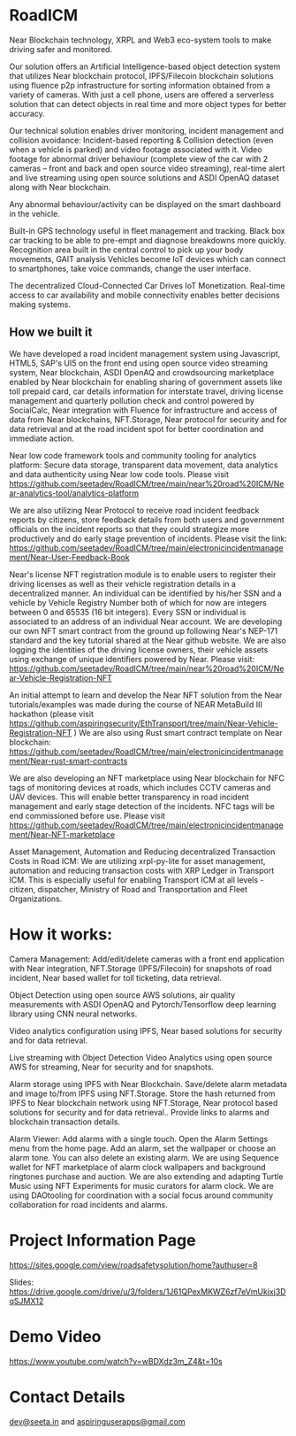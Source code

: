 # RoadICM
Near Blockchain technology, XRPL and Web3 eco-system tools to make driving safer and monitored. 

Our solution offers an Artificial Intelligence-based object detection system that utilizes Near blockchain protocol, IPFS/Filecoin blockchain solutions using fluence p2p infrastructure for sorting information obtained from a variety of cameras. With just a cell phone, users are offered a serverless solution that can detect objects in real time and more object types for better accuracy. 

Our technical solution enables driver monitoring, incident management and collision avoidance: Incident-based reporting & Collision detection (even when a vehicle is parked) and video footage associated with it. Video footage for abnormal driver behaviour (complete view of the car with 2 cameras – front and back and open source video streaming), real-time alert and live streaming using open source solutions and ASDI OpenAQ dataset along with Near blockchain.

Any abnormal behaviour/activity can be displayed on the smart dashboard in the vehicle.

Built-in GPS technology useful in fleet management and tracking. Black box car tracking to be able to pre-empt and diagnose breakdowns more quickly. Recognition area built in the central control to pick up your body movements, GAIT analysis Vehicles become IoT devices which can connect to smartphones, take voice commands, change the user interface.

The decentralized Cloud-Connected Car Drives IoT Monetization. Real-time access to car availability and mobile connectivity enables better decisions making systems.


## How we built it

We have developed a road incident management system using Javascript, HTML5, SAP's UI5 on the front end using open source video streaming system, Near blockchain, ASDI OpenAQ and crowdsourcing marketplace enabled by Near blockchain for enabling sharing of government assets like toll prepaid card, car details information for interstate travel, driving license management and quarterly pollution check and control powered by SocialCalc, Near integration with Fluence for infrastructure and access of data from Near blockchains, NFT.Storage, Near protocol for security and for data retrieval and at the road incident spot for better coordination and immediate action.

Near low code framework tools and community tooling for analytics platform: Secure data storage, transparent data movement, data analytics and data authenticity using Near low code tools. Please visit https://github.com/seetadev/RoadICM/tree/main/near%20road%20ICM/Near-analytics-tool/analytics-platform

We are also utilizing Near Protocol to receive road incident feedback reports by citizens, store feedback details from both users and government officials on the incident reports so that they could strategize more productively and do early stage prevention of incidents. Please visit the link: https://github.com/seetadev/RoadICM/tree/main/electronicincidentmanagement/Near-User-Feedback-Book

Near's license NFT registration module is to enable users to register their driving licenses as well as their vehicle registration details in a decentralized manner. An individual can be identified by his/her SSN and a vehicle by Vehicle Registry Number both of which for now are integers between 0 and 65535 (16 bit integers). Every SSN or individual is associated to an address of an individual Near account. We are developing our own NFT smart contract from the ground up following Near's NEP-171 standard and the key tutorial shared at the Near github website. We are also logging the identities of the driving license owners, their vehicle assets using exchange of unique identifiers powered by Near. Please visit: https://github.com/seetadev/RoadICM/tree/main/near%20road%20ICM/Near-Vehicle-Registration-NFT 

An initial attempt to learn and develop the Near NFT solution from the Near tutorials/examples was made during the course of NEAR MetaBuild III hackathon  (please visit https://github.com/aspiringsecurity/EthTransport/tree/main/Near-Vehicle-Registration-NFT ) We are also using Rust smart contract template on Near blockchain: https://github.com/seetadev/RoadICM/tree/main/electronicincidentmanagement/Near-rust-smart-contracts

We are also developing an NFT marketplace using Near blockchain for NFC tags of monitoring devices at roads, which includes CCTV cameras and UAV devices. This will enable better transparency in road incident management and early stage detection of the incidents. NFC tags will be end commissioned before use. Please visit https://github.com/seetadev/RoadICM/tree/main/electronicincidentmanagement/Near-NFT-marketplace

Asset Management, Automation and Reducing decentralized Transaction Costs in Road ICM: We are utilizing xrpl-py-lite for asset management, automation and reducing transaction costs with XRP Ledger in Transport ICM. This is especially useful for enabling Transport ICM at all levels - citizen, dispatcher, Ministry of Road and Transportation and Fleet Organizations.


# How it works:

Camera Management: Add/edit/delete cameras with a front end application with Near integration, NFT.Storage (IPFS/Filecoin) for snapshots of road incident, Near based wallet for toll ticketing, data retrieval.

Object Detection using open source AWS solutions, air quality measurements with ASDI OpenAQ and Pytorch/Tensorflow deep learning library using CNN neural networks.

Video analytics configuration using IPFS, Near based solutions for security and  for data retrieval.

Live streaming with Object Detection Video Analytics using open source AWS for streaming, Near for security and for snapshots.

Alarm storage using IPFS with Near Blockchain. Save/delete alarm metadata and image to/from IPFS using NFT.Storage. Store the hash returned from IPFS to Near blockchain network using NFT.Storage, Near protocol based solutions for security and for data retrieval.. Provide links to alarms and blockchain transaction details.

Alarm Viewer: Add alarms with a single touch. Open the Alarm Settings menu from the home page. Add an alarm, set the wallpaper or choose an alarm tone. You can also delete an existing alarm. We are using Sequence wallet for NFT marketplace of alarm clock wallpapers and background ringtones purchase and auction. We are also extending and adapting Turtle Music using NFT Experiments for music curators for alarm clock. We are using DAOtooling for coordination with a social focus around community collaboration for road incidents and alarms.


# Project Information Page

https://sites.google.com/view/roadsafetysolution/home?authuser=8

Slides: https://drive.google.com/drive/u/3/folders/1J61QPexMKWZ6zf7eVmUkjxj3DqSJMX12


# Demo Video

https://www.youtube.com/watch?v=wBDXdz3m_Z4&t=10s


# Contact Details

dev@seeta.in and aspiringuserapps@gmail.com


